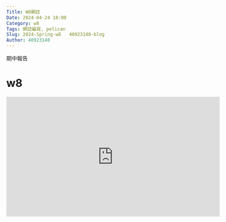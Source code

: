 ```yaml
---
Title: W8網誌
Date: 2024-04-24 18:00
Category: w8
Tags: 網誌編寫, pelican
Slug: 2024-Spring-w8   40923140-blog 
Author: 40923140
---
```


期中報告

<!-- PELICAN_END_SUMMARY -->

# w8
<iframe width="560" height="315" src="https://www.youtube.com/embed/vXgl-Iz2BoA?si=L9CWNQnnthSgP2rf" title="YouTube video player" frameborder="0" allow="accelerometer; autoplay; clipboard-write; encrypted-media; gyroscope; picture-in-picture; web-share" referrerpolicy="strict-origin-when-cross-origin" allowfullscreen></iframe>